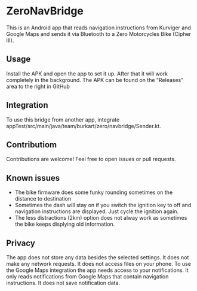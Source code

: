 # ZeroNavBridge
This is an Android app that reads navigation instructions from Kurviger and Google Maps and sends it via Bluetooth to a Zero Motorcycles Bike (Cipher III).

## Usage
Install the APK and open the app to set it up. After that it will work completely in the background.
The APK can be found on the "Releases" area to the right in GitHub

## Integration
To use this bridge from another app, integrate appTest/src/main/java/team/burkart/zero/navbridge/Sender.kt.

## Contributiom
Contributions are welcome! Feel free to open issues or pull requests.

## Known issues
* The bike firmware does some funky rounding sometimes on the distance to destination
* Sometimes the dash will stay on if you switch the ignition key to off and navigation instructions are displayed. Just cycle the ignition again.
* The less distractions (2km) option does not alway work as sometimes the bike keeps displying old information.

## Privacy
The app does not store any data besides the selected settings. It does not make any network requests. It does not access files on your phone.
To use the Google Maps integration the app needs access to your notifications. It only reads notifications from Google Maps that contain navigation instructions. It does not save notification data.
